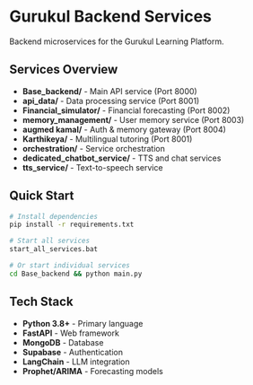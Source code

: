 # Gurukul Backend Services

Backend microservices for the Gurukul Learning Platform.

## Services Overview

- **Base_backend/** - Main API service (Port 8000)
- **api_data/** - Data processing service (Port 8001)
- **Financial_simulator/** - Financial forecasting (Port 8002)
- **memory_management/** - User memory service (Port 8003)
- **augmed kamal/** - Auth & memory gateway (Port 8004)
- **Karthikeya/** - Multilingual tutoring (Port 8001)
- **orchestration/** - Service orchestration
- **dedicated_chatbot_service/** - TTS and chat services
- **tts_service/** - Text-to-speech service

## Quick Start

```bash
# Install dependencies
pip install -r requirements.txt

# Start all services
start_all_services.bat

# Or start individual services
cd Base_backend && python main.py
```

## Tech Stack

- **Python 3.8+** - Primary language
- **FastAPI** - Web framework
- **MongoDB** - Database
- **Supabase** - Authentication
- **LangChain** - LLM integration
- **Prophet/ARIMA** - Forecasting models